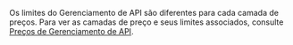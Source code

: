Os limites do Gerenciamento de API são diferentes para cada camada de preços. Para ver as camadas de preço e seus limites associados, consulte [Preços de Gerenciamento de API](http://azure.microsoft.com/pricing/details/api-management/).

<!---HONumber=August15_HO6-->